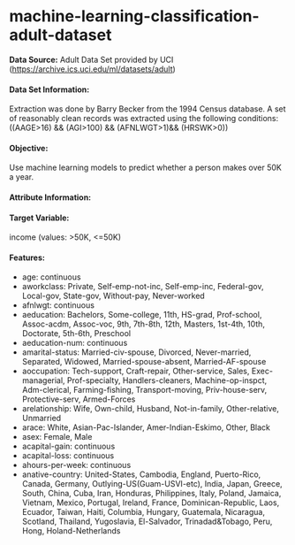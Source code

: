# machine-learning-classification-adult-dataset

<b>Data Source:</b> Adult Data Set provided by UCI (https://archive.ics.uci.edu/ml/datasets/adult)

#### Data Set Information:
Extraction was done by Barry Becker from the 1994 Census database. A set of reasonably clean records was extracted using the following conditions: ((AAGE>16) && (AGI>100) && (AFNLWGT>1)&& (HRSWK>0))

#### Objective: 
Use machine learning models to predict whether a person makes over 50K a year.
 
#### Attribute Information:

#### Target Variable: 
income (values: >50K, <=50K)

#### Features:
* age: continuous
* aworkclass: Private, Self-emp-not-inc, Self-emp-inc, Federal-gov, Local-gov, State-gov, Without-pay, Never-worked
* afnlwgt: continuous
* aeducation: Bachelors, Some-college, 11th, HS-grad, Prof-school, Assoc-acdm, Assoc-voc, 9th, 7th-8th, 12th, Masters, 1st-4th, 10th, Doctorate, 5th-6th, Preschool
* aeducation-num: continuous
* amarital-status: Married-civ-spouse, Divorced, Never-married, Separated, Widowed, Married-spouse-absent, Married-AF-spouse
* aoccupation: Tech-support, Craft-repair, Other-service, Sales, Exec-managerial, Prof-specialty, Handlers-cleaners, Machine-op-inspct, Adm-clerical, Farming-fishing, Transport-moving, Priv-house-serv, Protective-serv, Armed-Forces
* arelationship: Wife, Own-child, Husband, Not-in-family, Other-relative, Unmarried
* arace: White, Asian-Pac-Islander, Amer-Indian-Eskimo, Other, Black
* asex: Female, Male
* acapital-gain: continuous
* acapital-loss: continuous
* ahours-per-week: continuous
* anative-country: United-States, Cambodia, England, Puerto-Rico, Canada, Germany, Outlying-US(Guam-USVI-etc), India, Japan, Greece, South, China, Cuba, Iran, Honduras, Philippines, Italy, Poland, Jamaica, Vietnam, Mexico, Portugal, Ireland, France, Dominican-Republic, Laos, Ecuador, Taiwan, Haiti, Columbia, Hungary, Guatemala, Nicaragua, Scotland, Thailand, Yugoslavia, El-Salvador, Trinadad&Tobago, Peru, Hong, Holand-Netherlands
